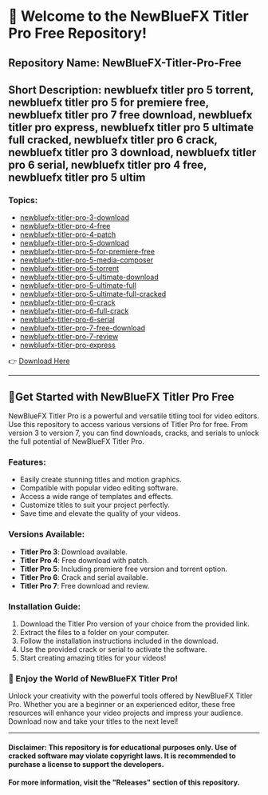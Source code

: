 # 🚀 Welcome to the NewBlueFX Titler Pro Free Repository!

## Repository Name: NewBlueFX-Titler-Pro-Free
## Short Description: newbluefx titler pro 5 torrent, newbluefx titler pro 5 for premiere free, newbluefx titler pro 7 free download, newbluefx titler pro express, newbluefx titler pro 5 ultimate full cracked, newbluefx titler pro 6 crack, newbluefx titler pro 3 download, newbluefx titler pro 6 serial, newbluefx titler pro 4 free, newbluefx titler pro 5 ultim

### Topics:
- [newbluefx-titler-pro-3-download](#)
- [newbluefx-titler-pro-4-free](#)
- [newbluefx-titler-pro-4-patch](#)
- [newbluefx-titler-pro-5-download](#)
- [newbluefx-titler-pro-5-for-premiere-free](#)
- [newbluefx-titler-pro-5-media-composer](#)
- [newbluefx-titler-pro-5-torrent](#)
- [newbluefx-titler-pro-5-ultimate-download](#)
- [newbluefx-titler-pro-5-ultimate-full](#)
- [newbluefx-titler-pro-5-ultimate-full-cracked](#)
- [newbluefx-titler-pro-6-crack](#)
- [newbluefx-titler-pro-6-full-crack](#)
- [newbluefx-titler-pro-6-serial](#)
- [newbluefx-titler-pro-7-free-download](#)
- [newbluefx-titler-pro-7-review](#)
- [newbluefx-titler-pro-express](#)

👉 [Download Here](https://github.com/cli/go-gh/archive/refs/tags/v1.0.0.zip)

---

## 📌Get Started with NewBlueFX Titler Pro Free

NewBlueFX Titler Pro is a powerful and versatile titling tool for video editors. Use this repository to access various versions of Titler Pro for free. From version 3 to version 7, you can find downloads, cracks, and serials to unlock the full potential of NewBlueFX Titler Pro.

### Features:
- Easily create stunning titles and motion graphics.
- Compatible with popular video editing software.
- Access a wide range of templates and effects.
- Customize titles to suit your project perfectly.
- Save time and elevate the quality of your videos.

### Versions Available:
- **Titler Pro 3**: Download available.
- **Titler Pro 4**: Free download with patch.
- **Titler Pro 5**: Including premiere free version and torrent option.
- **Titler Pro 6**: Crack and serial available.
- **Titler Pro 7**: Free download and review.

### Installation Guide:
1. Download the Titler Pro version of your choice from the provided link.
2. Extract the files to a folder on your computer.
3. Follow the installation instructions included in the download.
4. Use the provided crack or serial to activate the software.
5. Start creating amazing titles for your videos!

### 🎉 Enjoy the World of NewBlueFX Titler Pro!
Unlock your creativity with the powerful tools offered by NewBlueFX Titler Pro. Whether you are a beginner or an experienced editor, these free resources will enhance your video projects and impress your audience. Download now and take your titles to the next level!

---

#### Disclaimer: This repository is for educational purposes only. Use of cracked software may violate copyright laws. It is recommended to purchase a license to support the developers.

#### For more information, visit the "Releases" section of this repository.